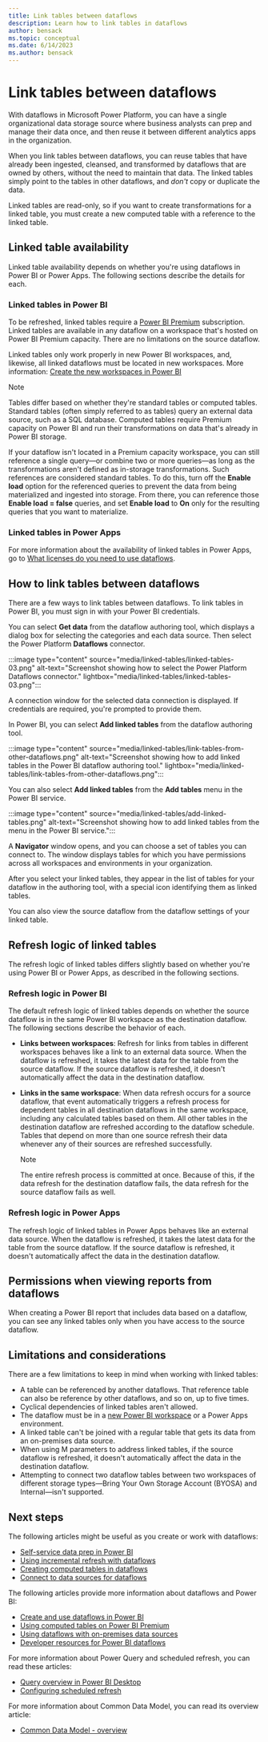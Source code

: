 ```yaml
---
title: Link tables between dataflows
description: Learn how to link tables in dataflows
author: bensack
ms.topic: conceptual
ms.date: 6/14/2023
ms.author: bensack
---
```

# Link tables between dataflows

With dataflows in Microsoft Power Platform, you can have a single organizational data storage source where business analysts can prep and manage their data once, and then reuse it between different analytics apps in the organization.

When you link tables between dataflows, you can reuse tables that have already been ingested, cleansed, and transformed by dataflows that are owned by others, without the need to maintain that data. The linked tables simply point to the tables in other dataflows, and *don't* copy or duplicate the data.

Linked tables are read-only, so if you want to create transformations for a linked table, you must create a new computed table with a reference to the linked table.

## Linked table availability

Linked table availability depends on whether you're using dataflows in Power BI or Power Apps. The following sections describe the details for each.

### Linked tables in Power BI

To be refreshed, linked tables require a [Power BI Premium](/power-bi/service-premium-what-is) subscription. Linked tables are available in any dataflow on a workspace that's hosted on Power BI Premium capacity. There are no limitations on the source dataflow.

Linked tables only work properly in new Power BI workspaces, and, likewise, all linked dataflows must be located in new workspaces. More information: [Create the new workspaces in Power BI](/power-bi/service-create-the-new-workspaces)

> [!NOTE]
> Tables differ based on whether they're standard tables or computed tables. Standard tables (often simply referred to as tables) query an external data source, such as a SQL database. Computed tables require Premium capacity on Power BI and run their transformations on data that's already in Power BI storage.
>
>If your dataflow isn't located in a Premium capacity workspace, you can still reference a single query&mdash;or combine two or more queries&mdash;as long as the transformations aren't defined as in-storage transformations. Such references are considered standard tables. To do this, turn off the **Enable load** option for the referenced queries to prevent the data from being materialized and ingested into storage. From there, you can reference those **Enable load = false** queries, and set **Enable load** to **On** only for the resulting queries that you want to materialize.

### Linked tables in Power Apps

For more information about the availability of linked tables in Power Apps, go to [What licenses do you need to use dataflows](what-licenses-do-you-need-in-order-to-use-dataflows.md).

## How to link tables between dataflows

There are a few ways to link tables between dataflows. To link tables in Power BI, you must sign in with your Power BI credentials.

You can select **Get data** from the dataflow authoring tool, which displays a dialog box for selecting the categories and each data source. Then select the Power Platform **Dataflows** connector.

:::image type="content" source="media/linked-tables/linked-tables-03.png" alt-text="Screenshot showing how to select the Power Platform Dataflows connector." lightbox="media/linked-tables/linked-tables-03.png":::

A connection window for the selected data connection is displayed. If credentials are required, you're prompted to provide them.

In Power BI, you can select **Add linked tables** from the dataflow authoring tool.

:::image type="content" source="media/linked-tables/link-tables-from-other-dataflows.png" alt-text="Screenshot showing how to add linked tables in the Power BI dataflow authoring tool." lightbox="media/linked-tables/link-tables-from-other-dataflows.png":::

You can also select **Add linked tables** from the **Add tables** menu in the Power BI service.

:::image type="content" source="media/linked-tables/add-linked-tables.png" alt-text="Screenshot showing how to add linked tables from the menu in the Power BI service.":::

A **Navigator** window opens, and you can choose a set of tables you can connect to. The window displays tables for which you have permissions across all workspaces and environments in your organization.

After you select your linked tables, they appear in the list of tables for your dataflow in the authoring tool, with a special icon identifying them as linked tables.

You can also view the source dataflow from the dataflow settings of your linked table.

## Refresh logic of linked tables

The refresh logic of linked tables differs slightly based on whether you're using Power BI or Power Apps, as described in the following sections.

### Refresh logic in Power BI

The default refresh logic of linked tables depends on whether the source dataflow is in the same Power BI workspace as the destination dataflow. The following sections describe the behavior of each.

* **Links between workspaces**: Refresh for links from tables in different workspaces behaves like a link to an external data source. When the dataflow is refreshed, it takes the latest data for the table from the source dataflow. If the source dataflow is refreshed, it doesn't automatically affect the data in the destination dataflow.

* **Links in the same workspace**: When data refresh occurs for a source dataflow, that event automatically triggers a refresh process for dependent tables in all destination dataflows in the same workspace, including any calculated tables based on them. All other tables in the destination dataflow are refreshed according to the dataflow schedule. Tables that depend on more than one source refresh their data whenever any of their sources are refreshed successfully.

  > [!NOTE]
  > The entire refresh process is committed at once. Because of this, if the data refresh for the destination dataflow fails, the data refresh for the source dataflow fails as well.

### Refresh logic in Power Apps

The refresh logic of linked tables in Power Apps behaves like an external data source. When the dataflow is refreshed, it takes the latest data for the table from the source dataflow. If the source dataflow is refreshed, it doesn't automatically affect the data in the destination dataflow.

## Permissions when viewing reports from dataflows

When creating a Power BI report that includes data based on a dataflow, you can see any linked tables only when you have access to the source dataflow.

## Limitations and considerations

There are a few limitations to keep in mind when working with linked tables:

* A table can be referenced by another dataflows. That reference table can also be reference by other dataflows, and so on, up to five times.
* Cyclical dependencies of linked tables aren't allowed.
* The dataflow must be in a [new Power BI workspace](/power-bi/service-create-the-new-workspaces) or a Power Apps environment.
* A linked table can't be joined with a regular table that gets its data from an on-premises data source.
* When using M parameters to address linked tables, if the source dataflow is refreshed, it doesn't automatically affect the data in the destination dataflow.
* Attempting to connect two dataflow tables between two workspaces of different storage types&mdash;Bring Your Own Storage Account (BYOSA) and Internal&mdash;isn't supported.

## Next steps

The following articles might be useful as you create or work with dataflows:

* [Self-service data prep in Power BI](create-use.md)
* [Using incremental refresh with dataflows](incremental-refresh.md)
* [Creating computed tables in dataflows](computed-tables.md)
* [Connect to data sources for dataflows](data-sources.md)

The following articles provide more information about dataflows and Power BI:

* [Create and use dataflows in Power BI](/power-bi/service-dataflows-create-use)
* [Using computed tables on Power BI Premium](computed-tables.md)
* [Using dataflows with on-premises data sources](/power-bi/service-dataflows-on-premises-gateways)
* [Developer resources for Power BI dataflows](/power-bi/service-dataflows-developer-resources)

For more information about Power Query and scheduled refresh, you can read these articles:

* [Query overview in Power BI Desktop](/power-bi/desktop-query-overview)
* [Configuring scheduled refresh](/power-bi/refresh-scheduled-refresh)

For more information about Common Data Model, you can read its overview article:

* [Common Data Model - overview](/powerapps/common-data-model/overview)

